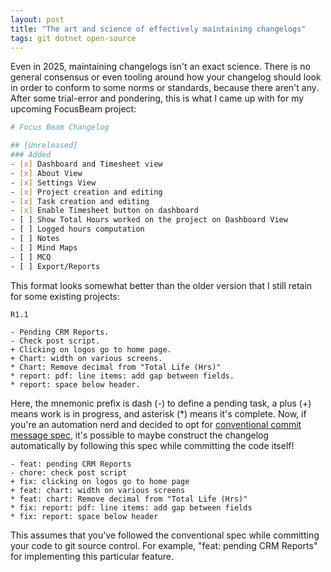 ```yaml
---
layout: post
title: "The art and science of effectively maintaining changelogs"
tags: git dotnet open-source
---
```

Even in 2025, maintaining changelogs isn't an exact science. There is no general consensus or even tooling around how your changelog should look in order to conform to some norms or standards, because there aren't any. After some trial-error and pondering, this is what I came up with for my upcoming FocusBeam project:

```bash
# Focus Beam Changelog

## [Unreleased]
### Added
- [x] Dashboard and Timesheet view
- [x] About View
- [x] Settings View
- [x] Project creation and editing
- [x] Task creation and editing
- [x] Enable Timesheet button on dashboard
- [ ] Show Total Hours worked on the project on Dashboard View
- [ ] Logged hours computation
- [ ] Notes
- [ ] Mind Maps
- [ ] MCQ
- [ ] Export/Reports
```

This format looks somewhat better than the older version that I still retain for some existing projects:

	R1.1

	- Pending CRM Reports.
	- Check post script.
	+ Clicking on logos go to home page.
	+ Chart: width on various screens.
	* Chart: Remove decimal from "Total Life (Hrs)"
	* report: pdf: line items: add gap between fields.
	* report: space below header.

Here, the mnemonic prefix is dash (-) to define a pending task, a plus (+) means work is in progress, and asterisk (*) means it's complete. Now, if you're an automation nerd and decided to opt for [conventional commit message spec](/blog/2019/06/how-to-enforce-conventional-commit-messages-using-git-hooks.html), it's possible to maybe construct the changelog automatically by following this spec while committing the code itself!

	- feat: pending CRM Reports
	- chore: check post script
	+ fix: clicking on logos go to home page
	+ feat: chart: width on various screens
	* feat: chart: Remove decimal from "Total Life (Hrs)"
	* fix: report: pdf: line items: add gap between fields
	* fix: report: space below header

This assumes that you've followed the conventional spec while committing your code to git source control. For example, "feat: pending CRM Reports" for implementing this particular feature.